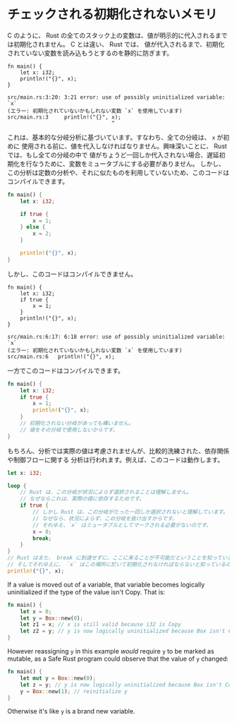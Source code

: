<!--
# Checked Uninitialized Memory
-->

# チェックされる初期化されないメモリ

<!--
Like C, all stack variables in Rust are uninitialized until a value is
explicitly assigned to them. Unlike C, Rust statically prevents you from ever
reading them until you do:
-->

C のように、 Rust の全てのスタック上の変数は、値が明示的に代入されるまでは初期化されません。 C とは違い、 Rust では、
値が代入されるまで、初期化されていない変数を読み込もうとするのを静的に防ぎます。

```rust,ignore
fn main() {
    let x: i32;
    println!("{}", x);
}
```

```text
src/main.rs:3:20: 3:21 error: use of possibly uninitialized variable: `x`
(エラー: 初期化されていないかもしれない変数 `x` を使用しています)
src/main.rs:3     println!("{}", x);
                                 ^
```

<!--
This is based off of a basic branch analysis: every branch must assign a value
to `x` before it is first used. Interestingly, Rust doesn't require the variable
to be mutable to perform a delayed initialization if every branch assigns
exactly once. However the analysis does not take advantage of constant analysis
or anything like that. So this compiles:
-->

これは、基本的な分岐分析に基づいています。すなわち、全ての分岐は、 `x` が初めに
使用される前に、値を代入しなければなりません。興味深いことに、 Rust では、もし全ての分岐の中で
値がちょうど一回しか代入されない場合、遅延初期化を行なうために、変数をミュータブルにする必要がありません。
しかし、この分析は定数の分析や、それに似たものを利用していないため、このコードはコンパイルできます。

```rust
fn main() {
    let x: i32;

    if true {
        x = 1;
    } else {
        x = 2;
    }

    println!("{}", x);
}
```

<!--
but this doesn't:
-->

しかし、このコードはコンパイルできません。

```rust,ignore
fn main() {
    let x: i32;
    if true {
        x = 1;
    }
    println!("{}", x);
}
```

```text
src/main.rs:6:17: 6:18 error: use of possibly uninitialized variable: `x`
(エラー: 初期化されていないかもしれない変数 `x` を使用しています)
src/main.rs:6   println!("{}", x);
```

<!--
while this does:
-->

一方でこのコードはコンパイルできます。

```rust
fn main() {
    let x: i32;
    if true {
        x = 1;
        println!("{}", x);
    }
    // 初期化されない分岐があっても構いません。
    // 値をその分岐で使用しないからです。
}
```

<!--
Of course, while the analysis doesn't consider actual values, it does
have a relatively sophisticated understanding of dependencies and control
flow. For instance, this works:
-->

もちろん、分析では実際の値は考慮されませんが、比較的洗練された、依存関係や制御フローに関する
分析は行われます。例えば、このコードは動作します。

```rust
let x: i32;

loop {
    // Rust は、この分岐が状況によらず選択されることは理解しません。
    // なぜならこれは、実際の値に依存するためです。
    if true {
        // しかし Rust は、この分岐がたった一回しか選択されないと理解しています。
        // なぜなら、状況によらず、この分岐を抜け出すからです。
        // それゆえ、`x` はミュータブルとしてマークされる必要がないのです。
        x = 0;
        break;
    }
}
// Rust はまた、 break に到達せずに、ここに来ることが不可能だということを知っています。
// そしてそれゆえに、 `x` はこの場所に於いて初期化されなければならないと知っているのです!
println!("{}", x);
```

If a value is moved out of a variable, that variable becomes logically
uninitialized if the type of the value isn't Copy. That is:

```rust
fn main() {
    let x = 0;
    let y = Box::new(0);
    let z1 = x; // x is still valid because i32 is Copy
    let z2 = y; // y is now logically uninitialized because Box isn't Copy
}
```

However reassigning `y` in this example *would* require `y` to be marked as
mutable, as a Safe Rust program could observe that the value of `y` changed:

```rust
fn main() {
    let mut y = Box::new(0);
    let z = y; // y is now logically uninitialized because Box isn't Copy
    y = Box::new(1); // reinitialize y
}
```

Otherwise it's like `y` is a brand new variable.
